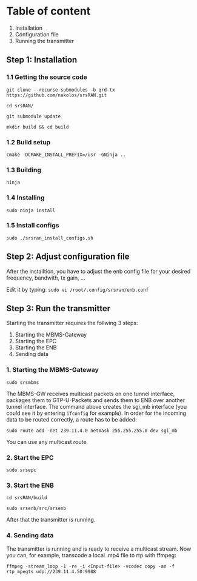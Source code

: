# Table of content

1. Installation
2. Configuration file
3. Running the transmitter

## Step 1: Installation
### 1.1 Getting the source code
````
git clone --recurse-submodules -b qrd-tx https://github.com/nakolos/srsRAN.git

cd srsRAN/

git submodule update

mkdir build && cd build
````

### 1.2 Build setup
``
cmake -DCMAKE_INSTALL_PREFIX=/usr -GNinja ..
``

### 1.3 Building
``
ninja
``

### 1.4 Installing
``
sudo ninja install
``

### 1.5 Install configs
``
sudo ./srsran_install_configs.sh
``

## Step 2: Adjust configuration file
After the installtion, you have to adjust the enb config file for your desired frequency, bandwith, tx gain, ...

Edit it by typing:
``
sudo vi /root/.config/srsran/enb.conf
``

## Step 3: Run the transmitter
Starting the transmitter requires the follwing 3 steps:
1. Starting the MBMS-Gateway
2. Starting the EPC
3. Starting the ENB
4. Sending data

### 1. Starting the MBMS-Gateway
``
sudo srsmbms
``

The MBMS-GW receives multicast packets on one tunnel interface, packages them to GTP-U-Packets and sends them to ENB over another tunnel interface.
The command above creates the sgi_mb interface (you could see it by entering ``ifconfig`` for example). In order for the incoming data to be routed correctly, a route has to be added:

``
sudo route add -net 239.11.4.0 netmask 255.255.255.0 dev sgi_mb
``

You can use any multicast route. 

### 2. Start the EPC
``
sudo srsepc
``

### 3. Start the ENB
````
cd srsRAN/build

sudo srsenb/src/srsenb
````

After that the transmitter is running. 

### 4. Sending data
The transmitter is running and is ready to receive a multicast stream. Now you can, for example, transcode a local .mp4 file to rtp with ffmpeg:

``
ffmpeg -stream_loop -1 -re -i <Input-file> -vcodec copy -an -f rtp_mpegts udp://239.11.4.50:9988
``
